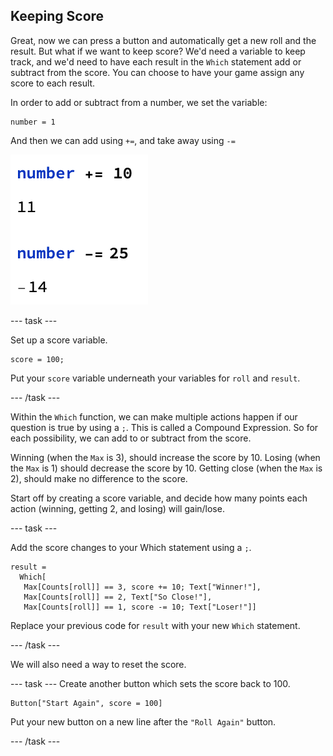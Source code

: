 ## Keeping Score

Great, now we can press a button and automatically get a new roll and the result. But what if we want to keep score? We'd need a variable to keep track, and we'd need to have each result in the `Which` statement add or subtract from the score. You can choose to have your game assign any score to each result.

In order to add or subtract from a number, we set the variable:
```
number = 1
```
And then we can add using `+=`, and take away using `-=`

![Number Adding](images/NumberAdd.png)

--- task ---

Set up a score variable.

```
score = 100;
```
Put your `score` variable underneath your variables for `roll` and `result`. 

--- /task ---

Within the `Which` function, we can make multiple actions happen if our question is true by using a `;`. This is called a Compound Expression. So for each possibility, we can add to or subtract from the score.

Winning (when the `Max` is 3), should increase the score by 10.
Losing (when the `Max` is 1) should decrease the score by 10.
Getting close (when the `Max` is 2), should make no difference to the score.

Start off by creating a score variable, and decide how many points each action (winning, getting 2, and losing) will gain/lose.

--- task ---

Add the score changes to your Which statement using a `;`.

```
result =
  Which[
   Max[Counts[roll]] == 3, score += 10; Text["Winner!"],
   Max[Counts[roll]] == 2, Text["So Close!"],
   Max[Counts[roll]] == 1, score -= 10; Text["Loser!"]]
```
Replace your previous code for `result` with your new `Which` statement.

--- /task ---

We will also need a way to reset the score.

--- task ---
Create another button which sets the score back to 100.

```
Button["Start Again", score = 100]
```
Put your new button on a new line after the `"Roll Again"` button.

 --- /task ---

